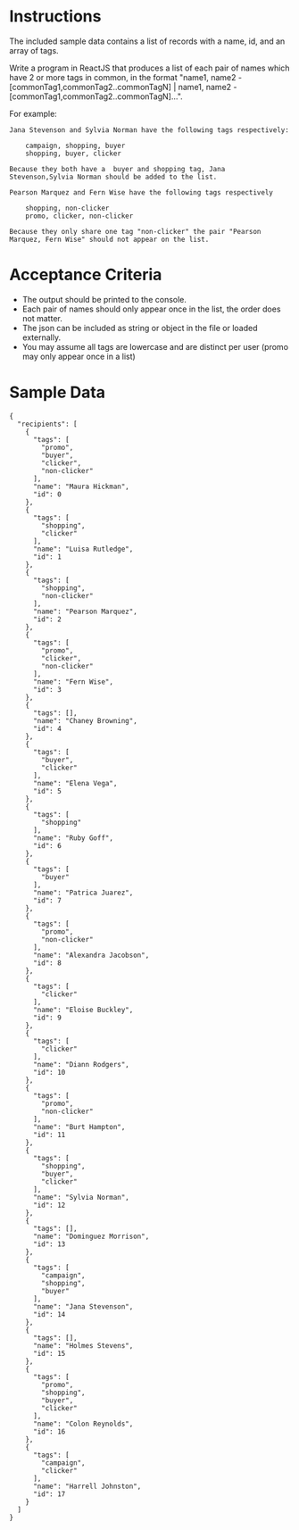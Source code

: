 # Instructions

The included sample data contains a list of records with a name, id, and an array of tags.

Write a program in ReactJS that produces a list of each pair of names which have 2 or more tags in common, in the format "name1, name2 - [commonTag1,commonTag2..commonTagN] | name1, name2 - [commonTag1,commonTag2..commonTagN]...".

For example:
```
Jana Stevenson and Sylvia Norman have the following tags respectively:

    campaign, shopping, buyer
    shopping, buyer, clicker
	      
Because they both have a  buyer and shopping tag, Jana Stevenson,Sylvia Norman should be added to the list.

Pearson Marquez and Fern Wise have the following tags respectively

	shopping, non-clicker
	promo, clicker, non-clicker

Because they only share one tag "non-clicker" the pair "Pearson Marquez, Fern Wise" should not appear on the list.
```

# Acceptance Criteria
 
- The output should be printed to the console.
- Each pair of names should only appear once in the list, the order does not matter.
- The json can be included as string or object in the file or loaded externally.
- You may assume all tags are lowercase and are distinct per user (promo may only appear once in a list)

# Sample Data
```
{
  "recipients": [
    {
      "tags": [
        "promo",
        "buyer",
        "clicker",
        "non-clicker"
      ],
      "name": "Maura Hickman",
      "id": 0
    },
    {
      "tags": [
        "shopping",
        "clicker"
      ],
      "name": "Luisa Rutledge",
      "id": 1
    },
    {
      "tags": [
        "shopping",
        "non-clicker"
      ],
      "name": "Pearson Marquez",
      "id": 2
    },
    {
      "tags": [
        "promo",
        "clicker",
        "non-clicker"
      ],
      "name": "Fern Wise",
      "id": 3
    },
    {
      "tags": [],
      "name": "Chaney Browning",
      "id": 4
    },
    {
      "tags": [
        "buyer",
        "clicker"
      ],
      "name": "Elena Vega",
      "id": 5
    },
    {
      "tags": [
        "shopping"
      ],
      "name": "Ruby Goff",
      "id": 6
    },
    {
      "tags": [
        "buyer"
      ],
      "name": "Patrica Juarez",
      "id": 7
    },
    {
      "tags": [
        "promo",
        "non-clicker"
      ],
      "name": "Alexandra Jacobson",
      "id": 8
    },
    {
      "tags": [
        "clicker"
      ],
      "name": "Eloise Buckley",
      "id": 9
    },
    {
      "tags": [
        "clicker"
      ],
      "name": "Diann Rodgers",
      "id": 10
    },
    {
      "tags": [
        "promo",
        "non-clicker"
      ],
      "name": "Burt Hampton",
      "id": 11
    },
    {
      "tags": [
        "shopping",
        "buyer",
        "clicker"
      ],
      "name": "Sylvia Norman",
      "id": 12
    },
    {
      "tags": [],
      "name": "Dominguez Morrison",
      "id": 13
    },
    {
      "tags": [
        "campaign",
        "shopping",
        "buyer"
      ],
      "name": "Jana Stevenson",
      "id": 14
    },
    {
      "tags": [],
      "name": "Holmes Stevens",
      "id": 15
    },
    {
      "tags": [
        "promo",
        "shopping",
        "buyer",
        "clicker"
      ],
      "name": "Colon Reynolds",
      "id": 16
    },
    {
      "tags": [
        "campaign",
        "clicker"
      ],
      "name": "Harrell Johnston",
      "id": 17
    }
  ]
}
```